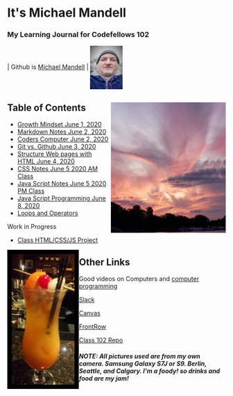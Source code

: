 # It's Michael Mandell
### My Learning Journal for Codefellows 102

 | Github is [Michael Mandell](https://github.com/DaddyBearSEA) | <img src="images/Headshot.jpg" height="100px" width="75px" align="center">
 


## Table of Contents <img src ="images/berlinsky.jpg" align ="right" height="300">

- [Growth Mindset June 1, 2020](growth-mindset.md)
- [Markdown Notes June 2, 2020](markdown-notes.md)
- [Coders Computer June 2, 2020](coders-computer.md)
- [Git vs. Github June 3, 2020](git-github.md)
- [Structure Web pages with HTML June 4, 2020](html-notes.md)
- [CSS Notes June 5 2020 AM Class](css-notes.md)
- [Java Script Notes June 5 2020 PM Class](js-notes.md)
- [Java Script Programming June 8, 2020](js-program.md)
- [Loops and Operators](loops-notes.md)

Work in Progress
- [Class HTML/CSS/JS Project](https://daddybearsea.github.io/class-project/)

<img src="images/thaimaitai.jpg" height="300" align="left" style="border:10px solid black">



## Other Links

Good videos on Computers and [computer programming](https://www.youtube.com/playlist?list=PLzdnOPI1iJNcsRwJhvksEo1tJqjIqWbN-)

[Slack](https://app.slack.com/client/T039KG69K/D01419MJVAB/thread/C039KG6A1-1591124619.046600)

[Canvas](https://canvas.instructure.com/)

[FrontRow](https://frontrowviews.com/Home/Event/ProviderDetails/5a83c3f209310b1d68d45c46)

[Class 102 Repo](https://github.com/codefellows/seattle-102n51)







###### ***NOTE: All pictures used are from my own camera. Samsung Galaxy S7J or S9. Berlin, Seattle, and Calgary. I'm a foody! so drinks and food are my jam!***











